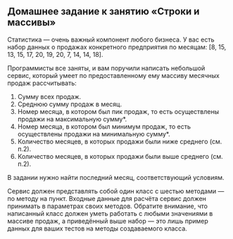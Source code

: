 ## Домашнее задание к занятию «Строки и массивы»

Статистика — очень важный компонент любого бизнеса. У вас есть набор данных о продажах конкретного предприятия по месяцам: [8, 15, 13, 15, 17, 20, 19, 20, 7, 14, 14, 18].

Программисты все заняты, и вам поручили написать небольшой сервис, который умеет по предоставленному ему массиву месячных продаж рассчитывать:

1) Сумму всех продаж.
2) Среднюю сумму продаж в месяц.
3) Номер месяца, в котором был пик продаж, то есть осуществлены продажи на максимальную сумму*.
4) Номер месяца, в котором был минимум продаж, то есть осуществлены продажи на минимальную сумму*.
5) Количество месяцев, в которых продажи были ниже среднего (см. п.2).
6) Количество месяцев, в которых продажи были выше среднего (см. п.2).

В задании нужно найти последний месяц, соответствующий условиям.

Сервис должен представлять собой один класс с шестью методами — по методу на пункт. Входные данные для расчёта сервис должен принимать в параметрах своих методов. Обратите внимание, что написанный класс должен уметь работать с любыми значениями в массиве продаж, а приведённый выше набор — это лишь пример данных для ваших тестов на методы создаваемого класса.